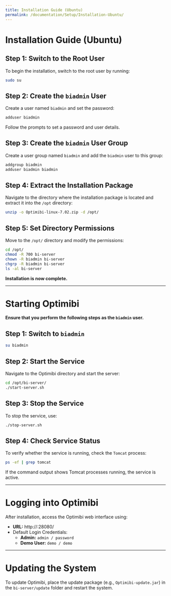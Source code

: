 ```yaml
---
title: Installation Guide (Ubuntu)
permalink: /documentation/Setup/Installation-Ubuntu/
---
```


# Installation Guide (Ubuntu)

## Step 1: Switch to the Root User

To begin the installation, switch to the root user by running:

```bash
sudo su
```

## Step 2: Create the `biadmin` User

Create a user named `biadmin` and set the password:

```bash
adduser biadmin
```

Follow the prompts to set a password and user details.

## Step 3: Create the `biadmin` User Group

Create a user group named `biadmin` and add the `biadmin` user to this group:

```bash
addgroup biadmin
adduser biadmin biadmin
```

## Step 4: Extract the Installation Package

Navigate to the directory where the installation package is located and extract it into the `/opt` directory:

```bash
unzip -o Optimibi-linux-7.02.zip -d /opt/
```

## Step 5: Set Directory Permissions

Move to the `/opt/` directory and modify the permissions:

```bash
cd /opt/
chmod -R 700 bi-server
chown -R biadmin bi-server
chgrp -R biadmin bi-server
ls -al bi-server
```

**Installation is now complete.**

------

# Starting Optimibi

**Ensure that you perform the following steps as the `biadmin` user.**

## Step 1: Switch to `biadmin`

```bash
su biadmin
```

## Step 2: Start the Service

Navigate to the Optimibi directory and start the server:

```bash
cd /opt/bi-server/
./start-server.sh
```

## Step 3: Stop the Service

To stop the service, use:

```bash
./stop-server.sh
```

## Step 4: Check Service Status

To verify whether the service is running, check the `Tomcat` process:

```bash
ps -ef | grep tomcat
```

If the command output shows Tomcat processes running, the service is active.

------

# Logging into Optimibi

After installation, access the Optimibi web interface using:

- **URL:** http://<server-ip>:28080/
- Default Login Credentials:
  - **Admin:** `admin / password`
  - **Demo User:** `demo / demo`

------

# Updating the System

To update Optimibi, place the update package (e.g., `Optimibi-update.jar`) in the `bi-server/update` folder and restart the system.